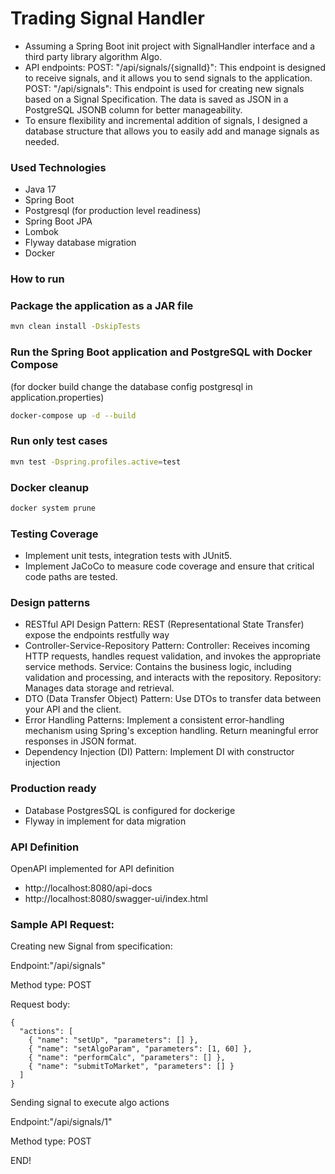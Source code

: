 # Trading Signal Handler
* Assuming a Spring Boot init project with SignalHandler interface and a third party library algorithm Algo.
* API endpoints:
POST: "/api/signals/{signalId}": This endpoint is designed to receive signals, and it allows you to send signals to the application.
POST: "/api/signals": This endpoint is used for creating new signals based on a Signal Specification. The data is saved as JSON in a PostgreSQL JSONB column for better manageability.
* To ensure flexibility and incremental addition of signals, I designed a database structure that allows you to easily add and manage signals as needed.

### Used Technologies

* Java 17
* Spring Boot
* Postgresql (for production level readiness)
* Spring Boot JPA
* Lombok
* Flyway database migration
* Docker

### How to run

### Package the application as a JAR file

```sh
mvn clean install -DskipTests
```

### Run the Spring Boot application and PostgreSQL with Docker Compose
(for docker build change the database config postgresql in application.properties)

```sh
docker-compose up -d --build
```

### Run only test cases

```sh
mvn test -Dspring.profiles.active=test
```
### Docker cleanup

```sh
docker system prune
```

### Testing Coverage

* Implement unit tests, integration tests with JUnit5.
* Implement JaCoCo to measure code coverage and ensure that critical code paths are tested.

### Design patterns

* RESTful API Design Pattern: REST (Representational State Transfer) expose the endpoints restfully way
* Controller-Service-Repository Pattern:
  Controller: Receives incoming HTTP requests, handles request validation, and invokes the appropriate service methods.
  Service: Contains the business logic, including validation and processing, and interacts with the repository.
  Repository: Manages data storage and retrieval.
* DTO (Data Transfer Object) Pattern: Use DTOs to transfer data between your API and the client.
* Error Handling Patterns: Implement a consistent error-handling mechanism using Spring's exception handling. Return meaningful error responses in JSON format.
* Dependency Injection (DI) Pattern: Implement DI with constructor injection

### Production ready

* Database PostgresSQL is configured for dockerige
* Flyway in implement for data migration

### API Definition

OpenAPI implemented for API definition
* http://localhost:8080/api-docs
* http://localhost:8080/swagger-ui/index.html


### Sample API Request:

Creating new Signal from specification:

Endpoint:"/api/signals"

Method type: POST

Request body:

```
{
  "actions": [
    { "name": "setUp", "parameters": [] },
    { "name": "setAlgoParam", "parameters": [1, 60] },
    { "name": "performCalc", "parameters": [] },
    { "name": "submitToMarket", "parameters": [] }
  ]
}
```

Sending signal to execute algo actions

Endpoint:"/api/signals/1"

Method type: POST

END!
